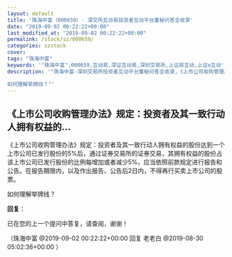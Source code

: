 ```yaml
---
layout: default
title: '珠海中富（000659）- 深交所互动易投资者互动平台董秘问答全收录'
date: "2019-09-02 00:22:22+00:00"
last_modified_at: "2019-09-02 00:22:22+00:00"
permalink: /stock/sz/000659/
categories: szstock
cover: 
tags: "珠海中富"
keywords: '"珠海中富",000659,互动易,深证互动易,深圳交易所,上证易互动,上证e互动'
description: '"珠海中富-深圳交易所投资者互动平台董秘问答全收录,《上市公司收购管理办法》规定：投资者及其一致行动人拥有权益的股份达到一个上市公司已发行股份的5%后，通过证券交易所的证券交易，其拥有权益的股份占该上市公司已发行股份的比例每增加或者减少5%，应当依照前款规定进行报告和公告。在报告期限内，以及作出报告、公告后2日内，不得再行买卖上市公司的股票。

如何理解举牌线？"'
---
```


## 《上市公司收购管理办法》规定：投资者及其一致行动人拥有权益的...

《上市公司收购管理办法》规定：投资者及其一致行动人拥有权益的股份达到一个上市公司已发行股份的5%后，通过证券交易所的证券交易，其拥有权益的股份占该上市公司已发行股份的比例每增加或者减少5%，应当依照前款规定进行报告和公告。在报告期限内，以及作出报告、公告后2日内，不得再行买卖上市公司的股票。

如何理解举牌线？

**回复**：

已在您的上一个提问中答复，请查阅，谢谢！ 

（珠海中富  @2019-09-02 00:22:22+00:00 回复 老老白  @2019-08-30 05:02:36+00:00 ）

